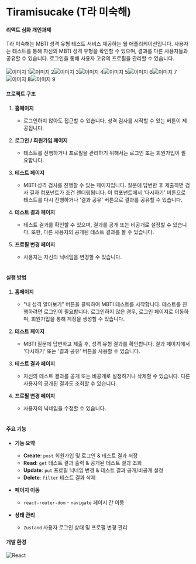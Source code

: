 # Tiramisucake (T라 미숙해)

#### 리액트 심화 개인과제

T라 미숙해는 MBTI 성격 유형 테스트 서비스 제공하는 웹 애플리케이션입니다. 사용자는 테스트를 통해 자신의 MBTI 성격 유형을 확인할 수 있으며, 결과를 다른 사용자들과 공유할 수 있습니다. 로그인을 통해 사용자 고유의 프로필을 관리할 수 있습니다.<br/><br/>
![이미지 1](src/assets/image.png)![이미지 2](src/assets/image-1.png)![이미지 3](src/assets/image-2.png)![이미지 4](src/assets/image-3.png)![이미지 5](src/assets/image-4.png)![이미지 6](src/assets/image-5.png)![이미지 7](src/assets/image-6.png)![이미지 8](src/assets/image-7.png)![이미지 9](src/assets/image-8.png)

#### 프로젝트 구조

1. **홈페이지**<br/>

    - 로그인하지 않아도 접근할 수 있습니다. 성격 검사를 시작할 수 있는 버튼이 제공됩니다.

2. **로그인 / 회원가입 페이지**<br/>

    - 테스트를 진행하거나 프로필을 관리하기 위해서는 로그인 또는 회원가입이 필요합니다.

3. **테스트 페이지**<br/>

    - MBTI 성격 검사를 진행할 수 있는 페이지입니다. 질문에 답변한 후 제출하면 검사 결과 컴포넌트가 조건 렌더링됩니다. 이 컴포넌트에서 '다시하기' 버튼으로 테스트를 다시 진행하거나 '결과 공유' 버튼으로 결과를 공유할 수 있습니다.

4. **테스트 결과 페이지**<br/>

    - 테스트 결과를 확인할 수 있으며, 결과를 공개 또는 비공개로 설정할 수 있습니다. 또한, 다른 사용자의 공개된 테스트 결과를 볼 수 있습니다.

5. **프로필 변경 페이지**<br/>

    - 사용자는 자신의 닉네임을 변경할 수 있습니다.<br/><br/>

#### 실행 방법

1.  **홈페이지**<br/>

    -   "내 성격 알아보기" 버튼을 클릭하여 MBTI 테스트를 시작합니다. 테스트를 진행하려면 로그인이 필요합니다. 로그인하지 않은 경우, 로그인 페이지로 이동하며, 회원가입을 통해 계정을 생성할 수 있습니다.

2.  **테스트 페이지**<br/>

    -   MBTI 질문에 답변하고 제출 후, 성격 유형 결과를 확인합니다. 결과 페이지에서 '다시하기' 또는 '결과 공유' 버튼을 사용할 수 있습니다.

3.  **테스트 결과 페이지**<br/>

    -   자신의 테스트 결과를 공개 또는 비공개로 설정하거나 삭제할 수 있습니다. 다른 사용자의 공개된 결과도 조회할 수 있습니다.

4.  **프로필 변경 페이지**<br/>

    -   사용자의 닉네임을 수정할 수 있습니다.<br/><br/>

#### 주요 기능

-   **기능 요약**<br/>

    -   **Create**: `post` 회원가입 및 로그인 & 테스트 결과 저장<br/>
    -   **Read**: `get` 테스트 결과 출력 & 공개된 테스트 결과 조회<br/>
    -   **Update**: `put` 프로필 닉네임 변경 & 테스트 결과 공개/비공개 설정<br/>
    -   **Delete**: `filter` 테스트 결과 삭제<br/>

-   **페이지 이동**<br/>

    -   `react-router-dom` - `navigate` 페이지 간 이동<br/>

-   **상태 관리**<br/>
    -   `Zustand` 사용자 로그인 상태 및 프로필 변경 관리

#### 개발 환경

![React](https://img.shields.io/badge/react-%2320232a.svg?style=for-the-badge&logo=react&logoColor=%2361DAFB)
